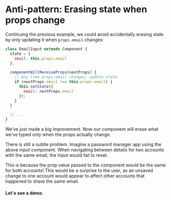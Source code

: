 # Anti-pattern: Erasing state when props change

Continuing the previous example, we could avoid accidentally erasing state by only updating it when `props.email` changes:

```js
class EmailInput extends Component {
  state = {
    email: this.props.email
  };

  componentWillReceiveProps(nextProps) {
    // Any time props.email changes, update state.
    if (nextProps.email !== this.props.email) {
      this.setState({
        email: nextProps.email
      });
    }
  }

  // ...
}
```

We’ve just made a big improvement. Now our component will erase what we’ve typed only when the props actually change.

There is still a subtle problem. Imagine a password manager app using the above input component. When navigating between details for two accounts with the same email, the input would fail to reset.

This is because the prop value passed to the component would be the same for both accounts! This would be a surprise to the user, as an unsaved change to one account would appear to affect other accounts that happened to share the same email.

#### Let's see a demo.
